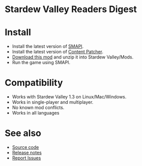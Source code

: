 # Stardew Valley Readers Digest

# Install

+ Install the latest version of [SMAPI](https://smapi.io/).
+ Install the latest version of [Content Patcher](https://www.nexusmods.com/stardewvalley/mods/1915).
+ [Download this mod](https://github.com/remybach/stardew-valley-readersdigest/releases) and unzip it into Stardew Valley/Mods.
+ Run the game using SMAPI.

# Compatibility

+ Works with Stardew Valley 1.3 on Linux/Mac/Windows.
+ Works in single-player and multiplayer.
+ No known mod conflicts.
+ Works in all languages

# See also

+ [Source code](https://github.com/remybach/stardew-valley-readersdigest)
+ [Release notes](https://github.com/remybach/stardew-valley-readersdigest/releases)
+ [Report Issues](https://github.com/remybach/stardew-valley-readersdigest/issues)